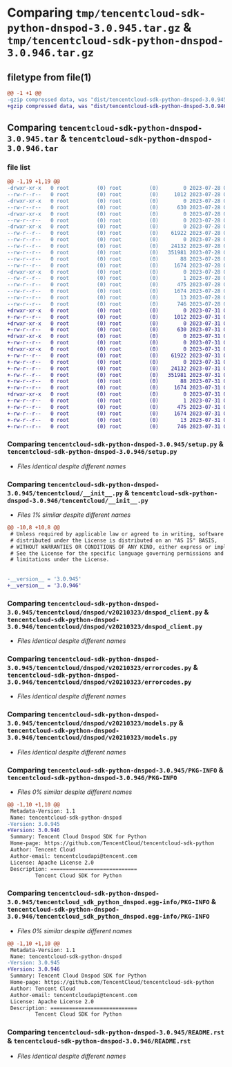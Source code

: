 # Comparing `tmp/tencentcloud-sdk-python-dnspod-3.0.945.tar.gz` & `tmp/tencentcloud-sdk-python-dnspod-3.0.946.tar.gz`

## filetype from file(1)

```diff
@@ -1 +1 @@
-gzip compressed data, was "dist/tencentcloud-sdk-python-dnspod-3.0.945.tar", last modified: Fri Jul 28 00:26:57 2023, max compression
+gzip compressed data, was "dist/tencentcloud-sdk-python-dnspod-3.0.946.tar", last modified: Mon Jul 31 00:24:59 2023, max compression
```

## Comparing `tencentcloud-sdk-python-dnspod-3.0.945.tar` & `tencentcloud-sdk-python-dnspod-3.0.946.tar`

### file list

```diff
@@ -1,19 +1,19 @@
-drwxr-xr-x   0 root         (0) root         (0)        0 2023-07-28 00:26:57.000000 tencentcloud-sdk-python-dnspod-3.0.945/
--rw-r--r--   0 root         (0) root         (0)     1012 2023-07-28 00:26:57.000000 tencentcloud-sdk-python-dnspod-3.0.945/setup.py
-drwxr-xr-x   0 root         (0) root         (0)        0 2023-07-28 00:26:57.000000 tencentcloud-sdk-python-dnspod-3.0.945/tencentcloud/
--rw-r--r--   0 root         (0) root         (0)      630 2023-07-28 00:26:57.000000 tencentcloud-sdk-python-dnspod-3.0.945/tencentcloud/__init__.py
-drwxr-xr-x   0 root         (0) root         (0)        0 2023-07-28 00:26:57.000000 tencentcloud-sdk-python-dnspod-3.0.945/tencentcloud/dnspod/
--rw-r--r--   0 root         (0) root         (0)        0 2023-07-28 00:26:57.000000 tencentcloud-sdk-python-dnspod-3.0.945/tencentcloud/dnspod/__init__.py
-drwxr-xr-x   0 root         (0) root         (0)        0 2023-07-28 00:26:57.000000 tencentcloud-sdk-python-dnspod-3.0.945/tencentcloud/dnspod/v20210323/
--rw-r--r--   0 root         (0) root         (0)    61922 2023-07-28 00:26:57.000000 tencentcloud-sdk-python-dnspod-3.0.945/tencentcloud/dnspod/v20210323/dnspod_client.py
--rw-r--r--   0 root         (0) root         (0)        0 2023-07-28 00:26:57.000000 tencentcloud-sdk-python-dnspod-3.0.945/tencentcloud/dnspod/v20210323/__init__.py
--rw-r--r--   0 root         (0) root         (0)    24132 2023-07-28 00:26:57.000000 tencentcloud-sdk-python-dnspod-3.0.945/tencentcloud/dnspod/v20210323/errorcodes.py
--rw-r--r--   0 root         (0) root         (0)   351981 2023-07-28 00:26:57.000000 tencentcloud-sdk-python-dnspod-3.0.945/tencentcloud/dnspod/v20210323/models.py
--rw-r--r--   0 root         (0) root         (0)       88 2023-07-28 00:26:57.000000 tencentcloud-sdk-python-dnspod-3.0.945/setup.cfg
--rw-r--r--   0 root         (0) root         (0)     1674 2023-07-28 00:26:57.000000 tencentcloud-sdk-python-dnspod-3.0.945/PKG-INFO
-drwxr-xr-x   0 root         (0) root         (0)        0 2023-07-28 00:26:57.000000 tencentcloud-sdk-python-dnspod-3.0.945/tencentcloud_sdk_python_dnspod.egg-info/
--rw-r--r--   0 root         (0) root         (0)        1 2023-07-28 00:26:57.000000 tencentcloud-sdk-python-dnspod-3.0.945/tencentcloud_sdk_python_dnspod.egg-info/dependency_links.txt
--rw-r--r--   0 root         (0) root         (0)      475 2023-07-28 00:26:57.000000 tencentcloud-sdk-python-dnspod-3.0.945/tencentcloud_sdk_python_dnspod.egg-info/SOURCES.txt
--rw-r--r--   0 root         (0) root         (0)     1674 2023-07-28 00:26:57.000000 tencentcloud-sdk-python-dnspod-3.0.945/tencentcloud_sdk_python_dnspod.egg-info/PKG-INFO
--rw-r--r--   0 root         (0) root         (0)       13 2023-07-28 00:26:57.000000 tencentcloud-sdk-python-dnspod-3.0.945/tencentcloud_sdk_python_dnspod.egg-info/top_level.txt
--rw-r--r--   0 root         (0) root         (0)      746 2023-07-28 00:26:57.000000 tencentcloud-sdk-python-dnspod-3.0.945/README.rst
+drwxr-xr-x   0 root         (0) root         (0)        0 2023-07-31 00:24:59.000000 tencentcloud-sdk-python-dnspod-3.0.946/
+-rw-r--r--   0 root         (0) root         (0)     1012 2023-07-31 00:24:59.000000 tencentcloud-sdk-python-dnspod-3.0.946/setup.py
+drwxr-xr-x   0 root         (0) root         (0)        0 2023-07-31 00:24:59.000000 tencentcloud-sdk-python-dnspod-3.0.946/tencentcloud/
+-rw-r--r--   0 root         (0) root         (0)      630 2023-07-31 00:24:59.000000 tencentcloud-sdk-python-dnspod-3.0.946/tencentcloud/__init__.py
+drwxr-xr-x   0 root         (0) root         (0)        0 2023-07-31 00:24:59.000000 tencentcloud-sdk-python-dnspod-3.0.946/tencentcloud/dnspod/
+-rw-r--r--   0 root         (0) root         (0)        0 2023-07-31 00:24:59.000000 tencentcloud-sdk-python-dnspod-3.0.946/tencentcloud/dnspod/__init__.py
+drwxr-xr-x   0 root         (0) root         (0)        0 2023-07-31 00:24:59.000000 tencentcloud-sdk-python-dnspod-3.0.946/tencentcloud/dnspod/v20210323/
+-rw-r--r--   0 root         (0) root         (0)    61922 2023-07-31 00:24:59.000000 tencentcloud-sdk-python-dnspod-3.0.946/tencentcloud/dnspod/v20210323/dnspod_client.py
+-rw-r--r--   0 root         (0) root         (0)        0 2023-07-31 00:24:59.000000 tencentcloud-sdk-python-dnspod-3.0.946/tencentcloud/dnspod/v20210323/__init__.py
+-rw-r--r--   0 root         (0) root         (0)    24132 2023-07-31 00:24:59.000000 tencentcloud-sdk-python-dnspod-3.0.946/tencentcloud/dnspod/v20210323/errorcodes.py
+-rw-r--r--   0 root         (0) root         (0)   351981 2023-07-31 00:24:59.000000 tencentcloud-sdk-python-dnspod-3.0.946/tencentcloud/dnspod/v20210323/models.py
+-rw-r--r--   0 root         (0) root         (0)       88 2023-07-31 00:24:59.000000 tencentcloud-sdk-python-dnspod-3.0.946/setup.cfg
+-rw-r--r--   0 root         (0) root         (0)     1674 2023-07-31 00:24:59.000000 tencentcloud-sdk-python-dnspod-3.0.946/PKG-INFO
+drwxr-xr-x   0 root         (0) root         (0)        0 2023-07-31 00:24:59.000000 tencentcloud-sdk-python-dnspod-3.0.946/tencentcloud_sdk_python_dnspod.egg-info/
+-rw-r--r--   0 root         (0) root         (0)        1 2023-07-31 00:24:59.000000 tencentcloud-sdk-python-dnspod-3.0.946/tencentcloud_sdk_python_dnspod.egg-info/dependency_links.txt
+-rw-r--r--   0 root         (0) root         (0)      475 2023-07-31 00:24:59.000000 tencentcloud-sdk-python-dnspod-3.0.946/tencentcloud_sdk_python_dnspod.egg-info/SOURCES.txt
+-rw-r--r--   0 root         (0) root         (0)     1674 2023-07-31 00:24:59.000000 tencentcloud-sdk-python-dnspod-3.0.946/tencentcloud_sdk_python_dnspod.egg-info/PKG-INFO
+-rw-r--r--   0 root         (0) root         (0)       13 2023-07-31 00:24:59.000000 tencentcloud-sdk-python-dnspod-3.0.946/tencentcloud_sdk_python_dnspod.egg-info/top_level.txt
+-rw-r--r--   0 root         (0) root         (0)      746 2023-07-31 00:24:59.000000 tencentcloud-sdk-python-dnspod-3.0.946/README.rst
```

### Comparing `tencentcloud-sdk-python-dnspod-3.0.945/setup.py` & `tencentcloud-sdk-python-dnspod-3.0.946/setup.py`

 * *Files identical despite different names*

### Comparing `tencentcloud-sdk-python-dnspod-3.0.945/tencentcloud/__init__.py` & `tencentcloud-sdk-python-dnspod-3.0.946/tencentcloud/__init__.py`

 * *Files 1% similar despite different names*

```diff
@@ -10,8 +10,8 @@
 # Unless required by applicable law or agreed to in writing, software
 # distributed under the License is distributed on an "AS IS" BASIS,
 # WITHOUT WARRANTIES OR CONDITIONS OF ANY KIND, either express or implied.
 # See the License for the specific language governing permissions and
 # limitations under the License.
 
 
-__version__ = '3.0.945'
+__version__ = '3.0.946'
```

### Comparing `tencentcloud-sdk-python-dnspod-3.0.945/tencentcloud/dnspod/v20210323/dnspod_client.py` & `tencentcloud-sdk-python-dnspod-3.0.946/tencentcloud/dnspod/v20210323/dnspod_client.py`

 * *Files identical despite different names*

### Comparing `tencentcloud-sdk-python-dnspod-3.0.945/tencentcloud/dnspod/v20210323/errorcodes.py` & `tencentcloud-sdk-python-dnspod-3.0.946/tencentcloud/dnspod/v20210323/errorcodes.py`

 * *Files identical despite different names*

### Comparing `tencentcloud-sdk-python-dnspod-3.0.945/tencentcloud/dnspod/v20210323/models.py` & `tencentcloud-sdk-python-dnspod-3.0.946/tencentcloud/dnspod/v20210323/models.py`

 * *Files identical despite different names*

### Comparing `tencentcloud-sdk-python-dnspod-3.0.945/PKG-INFO` & `tencentcloud-sdk-python-dnspod-3.0.946/PKG-INFO`

 * *Files 0% similar despite different names*

```diff
@@ -1,10 +1,10 @@
 Metadata-Version: 1.1
 Name: tencentcloud-sdk-python-dnspod
-Version: 3.0.945
+Version: 3.0.946
 Summary: Tencent Cloud Dnspod SDK for Python
 Home-page: https://github.com/TencentCloud/tencentcloud-sdk-python
 Author: Tencent Cloud
 Author-email: tencentcloudapi@tencent.com
 License: Apache License 2.0
 Description: ============================
         Tencent Cloud SDK for Python
```

### Comparing `tencentcloud-sdk-python-dnspod-3.0.945/tencentcloud_sdk_python_dnspod.egg-info/PKG-INFO` & `tencentcloud-sdk-python-dnspod-3.0.946/tencentcloud_sdk_python_dnspod.egg-info/PKG-INFO`

 * *Files 0% similar despite different names*

```diff
@@ -1,10 +1,10 @@
 Metadata-Version: 1.1
 Name: tencentcloud-sdk-python-dnspod
-Version: 3.0.945
+Version: 3.0.946
 Summary: Tencent Cloud Dnspod SDK for Python
 Home-page: https://github.com/TencentCloud/tencentcloud-sdk-python
 Author: Tencent Cloud
 Author-email: tencentcloudapi@tencent.com
 License: Apache License 2.0
 Description: ============================
         Tencent Cloud SDK for Python
```

### Comparing `tencentcloud-sdk-python-dnspod-3.0.945/README.rst` & `tencentcloud-sdk-python-dnspod-3.0.946/README.rst`

 * *Files identical despite different names*

